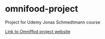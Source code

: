 # omnifood-project

Project for Udemy Jonas Schmedtmann course

[Link to Omniffod project website](https://foxystoat.github.io/omnifood-project/)
